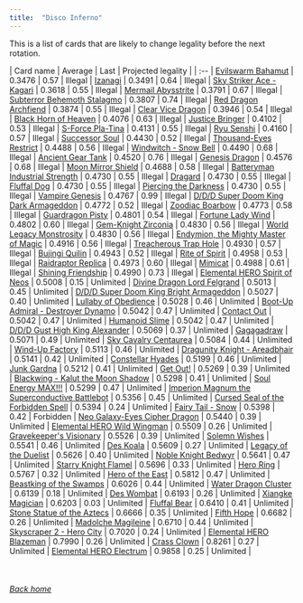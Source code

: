 ```yaml
---
title:  "Disco Inferno"
---
```


This is a list of cards that are likely to change legality before the next rotation.

| Card name | Average | Last | Projected legality |
| :-- |
[Evilswarm Bahamut](https://db.ygoprodeck.com/card/?search=Evilswarm%20Bahamut) | 0.3476 | 0.57 | Illegal |
[Izanagi](https://db.ygoprodeck.com/card/?search=Izanagi) | 0.3491 | 0.64 | Illegal |
[Sky Striker Ace - Kagari](https://db.ygoprodeck.com/card/?search=Sky%20Striker%20Ace%20-%20Kagari) | 0.3618 | 0.55 | Illegal |
[Mermail Abysstrite](https://db.ygoprodeck.com/card/?search=Mermail%20Abysstrite) | 0.3791 | 0.67 | Illegal |
[Subterror Behemoth Stalagmo](https://db.ygoprodeck.com/card/?search=Subterror%20Behemoth%20Stalagmo) | 0.3807 | 0.74 | Illegal |
[Red Dragon Archfiend](https://db.ygoprodeck.com/card/?search=Red%20Dragon%20Archfiend) | 0.3874 | 0.55 | Illegal |
[Clear Vice Dragon](https://db.ygoprodeck.com/card/?search=Clear%20Vice%20Dragon) | 0.3946 | 0.54 | Illegal |
[Black Horn of Heaven](https://db.ygoprodeck.com/card/?search=Black%20Horn%20of%20Heaven) | 0.4076 | 0.63 | Illegal |
[Justice Bringer](https://db.ygoprodeck.com/card/?search=Justice%20Bringer) | 0.4102 | 0.53 | Illegal |
[S-Force Pla-Tina](https://db.ygoprodeck.com/card/?search=S-Force%20Pla-Tina) | 0.4131 | 0.55 | Illegal |
[Ryu Senshi](https://db.ygoprodeck.com/card/?search=Ryu%20Senshi) | 0.4160 | 0.57 | Illegal |
[Successor Soul](https://db.ygoprodeck.com/card/?search=Successor%20Soul) | 0.4430 | 0.52 | Illegal |
[Thousand-Eyes Restrict](https://db.ygoprodeck.com/card/?search=Thousand-Eyes%20Restrict) | 0.4488 | 0.56 | Illegal |
[Windwitch - Snow Bell](https://db.ygoprodeck.com/card/?search=Windwitch%20-%20Snow%20Bell) | 0.4490 | 0.68 | Illegal |
[Ancient Gear Tank](https://db.ygoprodeck.com/card/?search=Ancient%20Gear%20Tank) | 0.4520 | 0.76 | Illegal |
[Genesis Dragon](https://db.ygoprodeck.com/card/?search=Genesis%20Dragon) | 0.4576 | 0.68 | Illegal |
[Moon Mirror Shield](https://db.ygoprodeck.com/card/?search=Moon%20Mirror%20Shield) | 0.4688 | 0.58 | Illegal |
[Batteryman Industrial Strength](https://db.ygoprodeck.com/card/?search=Batteryman%20Industrial%20Strength) | 0.4730 | 0.55 | Illegal |
[Dragard](https://db.ygoprodeck.com/card/?search=Dragard) | 0.4730 | 0.55 | Illegal |
[Fluffal Dog](https://db.ygoprodeck.com/card/?search=Fluffal%20Dog) | 0.4730 | 0.55 | Illegal |
[Piercing the Darkness](https://db.ygoprodeck.com/card/?search=Piercing%20the%20Darkness) | 0.4730 | 0.55 | Illegal |
[Vampire Genesis](https://db.ygoprodeck.com/card/?search=Vampire%20Genesis) | 0.4767 | 0.99 | Illegal |
[D/D/D Super Doom King Dark Armageddon](https://db.ygoprodeck.com/card/?search=D/D/D%20Super%20Doom%20King%20Dark%20Armageddon) | 0.4772 | 0.52 | Illegal |
[Zoodiac Boarbow](https://db.ygoprodeck.com/card/?search=Zoodiac%20Boarbow) | 0.4773 | 0.58 | Illegal |
[Guardragon Pisty](https://db.ygoprodeck.com/card/?search=Guardragon%20Pisty) | 0.4801 | 0.54 | Illegal |
[Fortune Lady Wind](https://db.ygoprodeck.com/card/?search=Fortune%20Lady%20Wind) | 0.4802 | 0.60 | Illegal |
[Gem-Knight Zirconia](https://db.ygoprodeck.com/card/?search=Gem-Knight%20Zirconia) | 0.4830 | 0.56 | Illegal |
[World Legacy Monstrosity](https://db.ygoprodeck.com/card/?search=World%20Legacy%20Monstrosity) | 0.4830 | 0.56 | Illegal |
[Endymion, the Mighty Master of Magic](https://db.ygoprodeck.com/card/?search=Endymion,%20the%20Mighty%20Master%20of%20Magic) | 0.4916 | 0.56 | Illegal |
[Treacherous Trap Hole](https://db.ygoprodeck.com/card/?search=Treacherous%20Trap%20Hole) | 0.4930 | 0.57 | Illegal |
[Bujingi Quilin](https://db.ygoprodeck.com/card/?search=Bujingi%20Quilin) | 0.4943 | 0.52 | Illegal |
[Rite of Spirit](https://db.ygoprodeck.com/card/?search=Rite%20of%20Spirit) | 0.4958 | 0.53 | Illegal |
[Raidraptor Replica](https://db.ygoprodeck.com/card/?search=Raidraptor%20Replica) | 0.4973 | 0.60 | Illegal |
[Mimicat](https://db.ygoprodeck.com/card/?search=Mimicat) | 0.4988 | 0.61 | Illegal |
[Shining Friendship](https://db.ygoprodeck.com/card/?search=Shining%20Friendship) | 0.4990 | 0.73 | Illegal |
[Elemental HERO Spirit of Neos](https://db.ygoprodeck.com/card/?search=Elemental%20HERO%20Spirit%20of%20Neos) | 0.5008 | 0.15 | Unlimited |
[Divine Dragon Lord Felgrand](https://db.ygoprodeck.com/card/?search=Divine%20Dragon%20Lord%20Felgrand) | 0.5013 | 0.45 | Unlimited |
[D/D/D Super Doom King Bright Armageddon](https://db.ygoprodeck.com/card/?search=D/D/D%20Super%20Doom%20King%20Bright%20Armageddon) | 0.5027 | 0.40 | Unlimited |
[Lullaby of Obedience](https://db.ygoprodeck.com/card/?search=Lullaby%20of%20Obedience) | 0.5028 | 0.46 | Unlimited |
[Boot-Up Admiral - Destroyer Dynamo](https://db.ygoprodeck.com/card/?search=Boot-Up%20Admiral%20-%20Destroyer%20Dynamo) | 0.5042 | 0.47 | Unlimited |
[Contact Out](https://db.ygoprodeck.com/card/?search=Contact%20Out) | 0.5042 | 0.47 | Unlimited |
[Humanoid Slime](https://db.ygoprodeck.com/card/?search=Humanoid%20Slime) | 0.5042 | 0.47 | Unlimited |
[D/D/D Gust High King Alexander](https://db.ygoprodeck.com/card/?search=D/D/D%20Gust%20High%20King%20Alexander) | 0.5069 | 0.37 | Unlimited |
[Gagagadraw](https://db.ygoprodeck.com/card/?search=Gagagadraw) | 0.5071 | 0.49 | Unlimited |
[Sky Cavalry Centaurea](https://db.ygoprodeck.com/card/?search=Sky%20Cavalry%20Centaurea) | 0.5084 | 0.44 | Unlimited |
[Wind-Up Factory](https://db.ygoprodeck.com/card/?search=Wind-Up%20Factory) | 0.5113 | 0.46 | Unlimited |
[Dragunity Knight - Areadbhair](https://db.ygoprodeck.com/card/?search=Dragunity%20Knight%20-%20Areadbhair) | 0.5141 | 0.42 | Unlimited |
[Constellar Hyades](https://db.ygoprodeck.com/card/?search=Constellar%20Hyades) | 0.5199 | 0.46 | Unlimited |
[Junk Gardna](https://db.ygoprodeck.com/card/?search=Junk%20Gardna) | 0.5212 | 0.41 | Unlimited |
[Get Out!](https://db.ygoprodeck.com/card/?search=Get%20Out!) | 0.5269 | 0.39 | Unlimited |
[Blackwing - Kalut the Moon Shadow](https://db.ygoprodeck.com/card/?search=Blackwing%20-%20Kalut%20the%20Moon%20Shadow) | 0.5298 | 0.41 | Unlimited |
[Soul Energy MAX!!!](https://db.ygoprodeck.com/card/?search=Soul%20Energy%20MAX!!!) | 0.5299 | 0.47 | Unlimited |
[Imperion Magnum the Superconductive Battlebot](https://db.ygoprodeck.com/card/?search=Imperion%20Magnum%20the%20Superconductive%20Battlebot) | 0.5356 | 0.45 | Unlimited |
[Cursed Seal of the Forbidden Spell](https://db.ygoprodeck.com/card/?search=Cursed%20Seal%20of%20the%20Forbidden%20Spell) | 0.5394 | 0.24 | Unlimited |
[Fairy Tail - Snow](https://db.ygoprodeck.com/card/?search=Fairy%20Tail%20-%20Snow) | 0.5398 | 0.42 | Forbidden |
[Neo Galaxy-Eyes Cipher Dragon](https://db.ygoprodeck.com/card/?search=Neo%20Galaxy-Eyes%20Cipher%20Dragon) | 0.5440 | 0.39 | Unlimited |
[Elemental HERO Wild Wingman](https://db.ygoprodeck.com/card/?search=Elemental%20HERO%20Wild%20Wingman) | 0.5509 | 0.26 | Unlimited |
[Gravekeeper's Visionary](https://db.ygoprodeck.com/card/?search=Gravekeeper's%20Visionary) | 0.5526 | 0.39 | Unlimited |
[Solemn Wishes](https://db.ygoprodeck.com/card/?search=Solemn%20Wishes) | 0.5541 | 0.46 | Unlimited |
[Des Koala](https://db.ygoprodeck.com/card/?search=Des%20Koala) | 0.5609 | 0.27 | Unlimited |
[Legacy of the Duelist](https://db.ygoprodeck.com/card/?search=Legacy%20of%20the%20Duelist) | 0.5626 | 0.40 | Unlimited |
[Noble Knight Bedwyr](https://db.ygoprodeck.com/card/?search=Noble%20Knight%20Bedwyr) | 0.5641 | 0.47 | Unlimited |
[Starry Knight Flamel](https://db.ygoprodeck.com/card/?search=Starry%20Knight%20Flamel) | 0.5696 | 0.33 | Unlimited |
[Hero Ring](https://db.ygoprodeck.com/card/?search=Hero%20Ring) | 0.5767 | 0.32 | Unlimited |
[Hero of the East](https://db.ygoprodeck.com/card/?search=Hero%20of%20the%20East) | 0.5812 | 0.47 | Unlimited |
[Beastking of the Swamps](https://db.ygoprodeck.com/card/?search=Beastking%20of%20the%20Swamps) | 0.6026 | 0.44 | Unlimited |
[Water Dragon Cluster](https://db.ygoprodeck.com/card/?search=Water%20Dragon%20Cluster) | 0.6139 | 0.18 | Unlimited |
[Des Wombat](https://db.ygoprodeck.com/card/?search=Des%20Wombat) | 0.6193 | 0.26 | Unlimited |
[Xiangke Magician](https://db.ygoprodeck.com/card/?search=Xiangke%20Magician) | 0.6203 | 0.03 | Unlimited |
[Fluffal Bear](https://db.ygoprodeck.com/card/?search=Fluffal%20Bear) | 0.6410 | 0.41 | Unlimited |
[Stone Statue of the Aztecs](https://db.ygoprodeck.com/card/?search=Stone%20Statue%20of%20the%20Aztecs) | 0.6666 | 0.35 | Unlimited |
[Fifth Hope](https://db.ygoprodeck.com/card/?search=Fifth%20Hope) | 0.6682 | 0.26 | Unlimited |
[Madolche Magileine](https://db.ygoprodeck.com/card/?search=Madolche%20Magileine) | 0.6710 | 0.44 | Unlimited |
[Skyscraper 2 - Hero City](https://db.ygoprodeck.com/card/?search=Skyscraper%202%20-%20Hero%20City) | 0.7020 | 0.24 | Unlimited |
[Elemental HERO Blazeman](https://db.ygoprodeck.com/card/?search=Elemental%20HERO%20Blazeman) | 0.7990 | 0.26 | Unlimited |
[Crass Clown](https://db.ygoprodeck.com/card/?search=Crass%20Clown) | 0.8261 | 0.27 | Unlimited |
[Elemental HERO Electrum](https://db.ygoprodeck.com/card/?search=Elemental%20HERO%20Electrum) | 0.9858 | 0.25 | Unlimited |

<br>

###### [Back home](index)